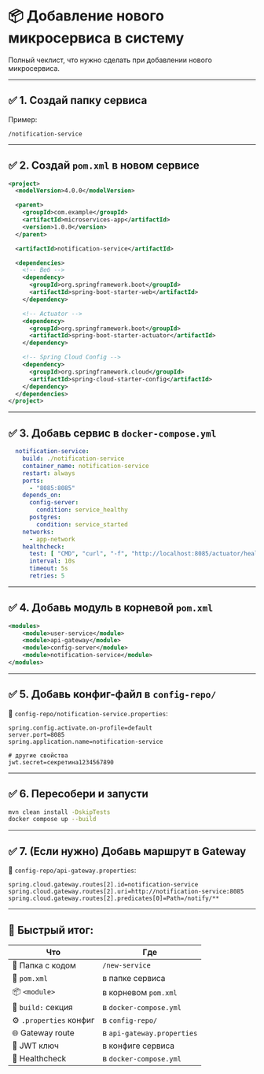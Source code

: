 # 📦 Добавление нового микросервиса в систему

Полный чеклист, что нужно сделать при добавлении нового микросервиса.

---

## ✅ 1. Создай папку сервиса

Пример:
```
/notification-service
```

---

## ✅ 2. Создай `pom.xml` в новом сервисе

```xml
<project>
  <modelVersion>4.0.0</modelVersion>

  <parent>
    <groupId>com.example</groupId>
    <artifactId>microservices-app</artifactId>
    <version>1.0.0</version>
  </parent>

  <artifactId>notification-service</artifactId>

  <dependencies>
    <!-- Веб -->
    <dependency>
      <groupId>org.springframework.boot</groupId>
      <artifactId>spring-boot-starter-web</artifactId>
    </dependency>

    <!-- Actuator -->
    <dependency>
      <groupId>org.springframework.boot</groupId>
      <artifactId>spring-boot-starter-actuator</artifactId>
    </dependency>

    <!-- Spring Cloud Config -->
    <dependency>
      <groupId>org.springframework.cloud</groupId>
      <artifactId>spring-cloud-starter-config</artifactId>
    </dependency>
  </dependencies>
</project>
```

---

## ✅ 3. Добавь сервис в `docker-compose.yml`

```yaml
  notification-service:
    build: ./notification-service
    container_name: notification-service
    restart: always
    ports:
      - "8085:8085"
    depends_on:
      config-server:
        condition: service_healthy
      postgres:
        condition: service_started
    networks:
      - app-network
    healthcheck:
      test: [ "CMD", "curl", "-f", "http://localhost:8085/actuator/health" ]
      interval: 10s
      timeout: 5s
      retries: 5
```

---

## ✅ 4. Добавь модуль в корневой `pom.xml`

```xml
<modules>
    <module>user-service</module>
    <module>api-gateway</module>
    <module>config-server</module>
    <module>notification-service</module>
</modules>
```

---

## ✅ 5. Добавь конфиг-файл в `config-repo/`

📄 `config-repo/notification-service.properties`:

```properties
spring.config.activate.on-profile=default
server.port=8085
spring.application.name=notification-service

# другие свойства
jwt.secret=секретина1234567890
```

---

## ✅ 6. Пересобери и запусти

```bash
mvn clean install -DskipTests
docker compose up --build
```

---

## ✅ 7. (Если нужно) Добавь маршрут в Gateway

📄 `config-repo/api-gateway.properties`:

```properties
spring.cloud.gateway.routes[2].id=notification-service
spring.cloud.gateway.routes[2].uri=http://notification-service:8085
spring.cloud.gateway.routes[2].predicates[0]=Path=/notify/**
```

---

## 🧠 Быстрый итог:

| Что                     | Где                         |
|------------------------|-----------------------------|
| 📁 Папка с кодом       | `/new-service`              |
| 📄 `pom.xml`            | в папке сервиса             |
| 📦 `<module>`          | в корневом `pom.xml`        |
| 🐳 `build:` секция     | в `docker-compose.yml`      |
| ⚙️ `.properties` конфиг | в `config-repo/`            |
| 🌐 Gateway route        | в `api-gateway.properties`  |
| 🔐 JWT ключ            | в конфиге сервиса           |
| 🧪 Healthcheck          | в `docker-compose.yml`      |

